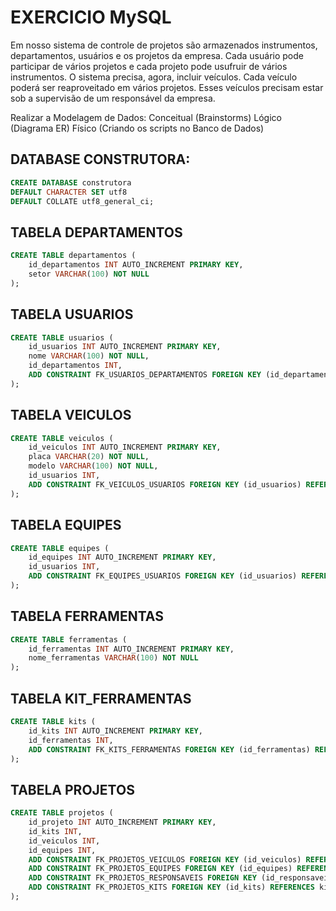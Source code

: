 # EXERCICIO MySQL
Em nosso sistema de controle de projetos são armazenados instrumentos, departamentos, usuários e os projetos da empresa. Cada usuário pode participar de vários projetos e cada projeto pode usufruir de vários instrumentos. O sistema precisa, agora, incluir veículos. Cada veículo poderá ser reaproveitado em vários projetos. Esses veículos precisam estar sob a supervisão de um responsável da empresa. 


Realizar a Modelagem de Dados:
Conceitual (Brainstorms)
Lógico (Diagrama ER)
Físico (Criando os scripts no Banco de Dados)

## DATABASE CONSTRUTORA:

```sql
CREATE DATABASE construtora
DEFAULT CHARACTER SET utf8
DEFAULT COLLATE utf8_general_ci;
```

## TABELA DEPARTAMENTOS

```sql
CREATE TABLE departamentos (
    id_departamentos INT AUTO_INCREMENT PRIMARY KEY,
    setor VARCHAR(100) NOT NULL
);
```

## TABELA USUARIOS

```sql
CREATE TABLE usuarios (
    id_usuarios INT AUTO_INCREMENT PRIMARY KEY,
    nome VARCHAR(100) NOT NULL,
    id_departamentos INT,
    ADD CONSTRAINT FK_USUARIOS_DEPARTAMENTOS FOREIGN KEY (id_departamentos) REFERENCES departamentos(id_departamentos)
);
```

<!-- ## TABELA RESPONSAVEIS

```sql
CREATE TABLE responsaveis (
    id_responsaveis INT AUTO_INCREMENT PRIMARY KEY,
    nome VARCHAR(100) NOT NULL,
    id_departamentos INT,
    FOREIGN KEY (id_departamentos) REFERENCES departamentos(id_departamentos)
); -->
<!-- ``` -->

## TABELA VEICULOS

```sql
CREATE TABLE veiculos (
    id_veiculos INT AUTO_INCREMENT PRIMARY KEY,
    placa VARCHAR(20) NOT NULL,
    modelo VARCHAR(100) NOT NULL,
    id_usuarios INT,
    ADD CONSTRAINT FK_VEICULOS_USUARIOS FOREIGN KEY (id_usuarios) REFERENCES usuarios(id_usuarios)
);
```

## TABELA EQUIPES

```sql
CREATE TABLE equipes (
    id_equipes INT AUTO_INCREMENT PRIMARY KEY,
    id_usuarios INT,
    ADD CONSTRAINT FK_EQUIPES_USUARIOS FOREIGN KEY (id_usuarios) REFERENCES usuarios(id_usuarios)
);
```

## TABELA FERRAMENTAS

```sql
CREATE TABLE ferramentas (
    id_ferramentas INT AUTO_INCREMENT PRIMARY KEY,
    nome_ferramentas VARCHAR(100) NOT NULL
);
```

## TABELA KIT_FERRAMENTAS

```sql
CREATE TABLE kits (
    id_kits INT AUTO_INCREMENT PRIMARY KEY,
    id_ferramentas INT,
    ADD CONSTRAINT FK_KITS_FERRAMENTAS FOREIGN KEY (id_ferramentas) REFERENCES ferramentas(id_ferramentas)
);
```

## TABELA PROJETOS

```sql
CREATE TABLE projetos (
    id_projeto INT AUTO_INCREMENT PRIMARY KEY,
    id_kits INT,
    id_veiculos INT,
    id_equipes INT,
    ADD CONSTRAINT FK_PROJETOS_VEICULOS FOREIGN KEY (id_veiculos) REFERENCES veiculos(id_veiculos),
    ADD CONSTRAINT FK_PROJETOS_EQUIPES FOREIGN KEY (id_equipes) REFERENCES equipes(id_equipes),
    ADD CONSTRAINT FK_PROJETOS_RESPONSAVEIS FOREIGN KEY (id_responsaveis) REFERENCES responsaveis(id_responsaveis),
    ADD CONSTRAINT FK_PROJETOS_KITS FOREIGN KEY (id_kits) REFERENCES kits(id_kits)
);
```